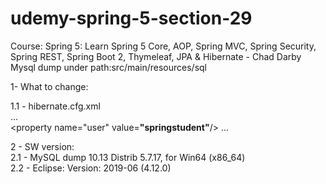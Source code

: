 # udemy-spring-5-section-29
Course: Spring 5: Learn Spring 5 Core, AOP, Spring MVC, Spring Security, Spring REST, Spring Boot 2, Thymeleaf, JPA & Hibernate - Chad Darby<br>
Mysql dump under path:src/main/resources/sql<br>

1- What to change:

1.1 - hibernate.cfg.xml<br>
...<br>
     <bean id="dataSource" 
			class="com.mchange.v2.c3p0.ComboPooledDataSource" destroy-method="close"> 
        <property name="driverClass" value="com.mysql.cj.jdbc.Driver"/>
        <property name="jdbcUrl" value="jdbc:mysql://localhost:3306/web_customer_tracker?useSSL=false&amp;serverTimezone=UTC"/>
        <property name="user" value=<b>"springstudent"</b>/>
        <property name="password" value="springstudent"/>
        <property name="initialPoolSize" value="5"/>
		<property name="minPoolSize" value="5" />
		<property name="maxPoolSize" value="20" />
		<property name="maxIdleTime" value="30000" /> 
    </bean>
...<br>

2 - SW version:<br>
  2.1 - MySQL dump 10.13  Distrib 5.7.17, for Win64 (x86_64)<br>
  2.2 - Eclipse: Version: 2019-06 (4.12.0)<br>
